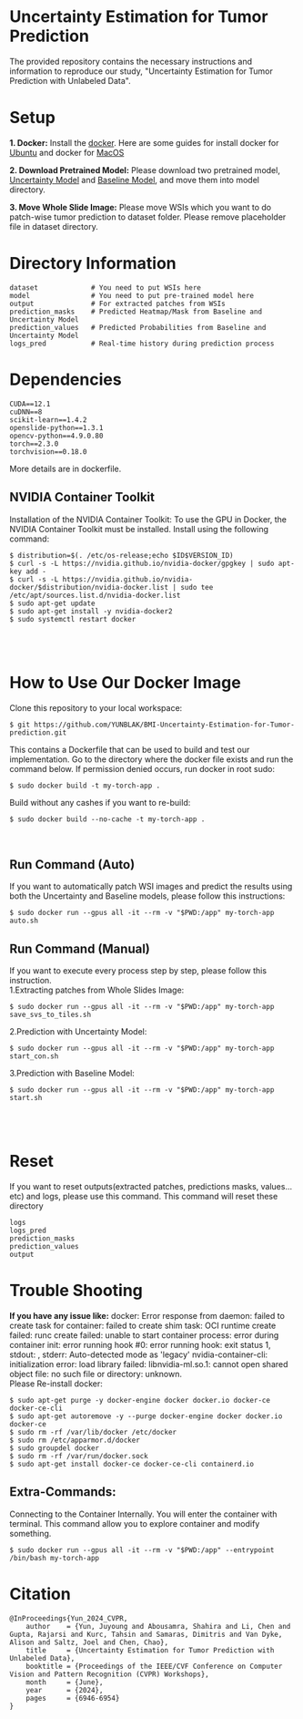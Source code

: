 # Uncertainty Estimation for Tumor Prediction
The provided repository contains the necessary instructions and information to reproduce our study, "Uncertainty Estimation for Tumor Prediction with Unlabeled Data".


# Setup
**1. Docker:**
Install the [docker](https://www.docker.com/). Here are some guides for install docker for [Ubuntu](https://docs.docker.com/desktop/install/mac-install/) and docker for [MacOS](https://www.docker.com/)

**2. Download Pretrained Model:**
Please download two pretrained model, [Uncertainty Model](https://drive.google.com/file/d/1YlSQzmeggKB97pATNdlmeq6Q7PUr3EW-/view?usp=sharing) and [Baseline Model](https://drive.google.com/file/d/10H7Ce79zfb1b3tdX5dNexjIqKkCLtWzN/view?usp=sharing), and move them into model directory. 

**3. Move Whole Slide Image:**
Please move WSIs which you want to do patch-wise tumor prediction to dataset folder. Please remove placeholder file in dataset directory.


# Directory Information

    dataset             # You need to put WSIs here
    model               # You need to put pre-trained model here
    output              # For extracted patches from WSIs
    prediction_masks    # Predicted Heatmap/Mask from Baseline and Uncertainty Model
    prediction_values   # Predicted Probabilities from Baseline and Uncertainty Model
    logs_pred           # Real-time history during prediction process


# Dependencies
    CUDA==12.1
    cuDNN==8
    scikit-learn==1.4.2
    openslide-python==1.3.1
    opencv-python==4.9.0.80
    torch==2.3.0
    torchvision==0.18.0

More details are in dockerfile. 

## NVIDIA Container Toolkit
Installation of the NVIDIA Container Toolkit: To use the GPU in Docker, the NVIDIA Container Toolkit must be installed. Install using the following command:

    $ distribution=$(. /etc/os-release;echo $ID$VERSION_ID)
    $ curl -s -L https://nvidia.github.io/nvidia-docker/gpgkey | sudo apt-key add -
    $ curl -s -L https://nvidia.github.io/nvidia-docker/$distribution/nvidia-docker.list | sudo tee /etc/apt/sources.list.d/nvidia-docker.list
    $ sudo apt-get update
    $ sudo apt-get install -y nvidia-docker2
    $ sudo systemctl restart docker

<br><br>

    

# How to Use Our Docker Image
Clone this repository to your local workspace:

    $ git https://github.com/YUNBLAK/BMI-Uncertainty-Estimation-for-Tumor-prediction.git

This contains a Dockerfile that can be used to build and test our implementation. Go to the directory where the docker file exists and run the command below. If permission denied occurs, run docker in root sudo:

    $ sudo docker build -t my-torch-app .

Build without any cashes if you want to re-build:
    
    $ sudo docker build --no-cache -t my-torch-app .

<br>

## Run Command (Auto)
If you want to automatically patch WSI images and predict the results using both the Uncertainty and Baseline models, please follow this instructions:   
    
    $ sudo docker run --gpus all -it --rm -v "$PWD:/app" my-torch-app auto.sh


## Run Command (Manual)
If you want to execute every process step by step, please follow this instruction.   
1.Extracting patches from Whole Slides Image:

    $ sudo docker run --gpus all -it --rm -v "$PWD:/app" my-torch-app save_svs_to_tiles.sh

2.Prediction with Uncertainty Model:

    $ sudo docker run --gpus all -it --rm -v "$PWD:/app" my-torch-app start_con.sh

3.Prediction with Baseline Model:

    $ sudo docker run --gpus all -it --rm -v "$PWD:/app" my-torch-app start.sh


<br><br>

# Reset
If you want to reset outputs(extracted patches, predictions masks, values... etc) and logs, please use this command. This command will reset these directory

    logs
    logs_pred
    prediction_masks
    prediction_values
    output


# Trouble Shooting
**If you have any issue like:**
docker: Error response from daemon: failed to create task for container: failed to create shim task: OCI runtime create failed: runc create failed: unable to start container process: error during container init: error running hook #0: error running hook: exit status 1, stdout: , stderr: Auto-detected mode as 'legacy'
nvidia-container-cli: initialization error: load library failed: libnvidia-ml.so.1: cannot open shared object file: no such file or directory: unknown.    
Please Re-install docker:

    $ sudo apt-get purge -y docker-engine docker docker.io docker-ce docker-ce-cli
    $ sudo apt-get autoremove -y --purge docker-engine docker docker.io docker-ce
    $ sudo rm -rf /var/lib/docker /etc/docker
    $ sudo rm /etc/apparmor.d/docker
    $ sudo groupdel docker
    $ sudo rm -rf /var/run/docker.sock
    $ sudo apt-get install docker-ce docker-ce-cli containerd.io

## Extra-Commands:

Connecting to the Container Internally. You will enter the container with terminal. This command allow you to explore container and modify something.

    $ sudo docker run --gpus all -it --rm -v "$PWD:/app" --entrypoint /bin/bash my-torch-app    


# Citation

    @InProceedings{Yun_2024_CVPR,
        author    = {Yun, Juyoung and Abousamra, Shahira and Li, Chen and Gupta, Rajarsi and Kurc, Tahsin and Samaras, Dimitris and Van Dyke, Alison and Saltz, Joel and Chen, Chao},
        title     = {Uncertainty Estimation for Tumor Prediction with Unlabeled Data},
        booktitle = {Proceedings of the IEEE/CVF Conference on Computer Vision and Pattern Recognition (CVPR) Workshops},
        month     = {June},
        year      = {2024},
        pages     = {6946-6954}
    }
